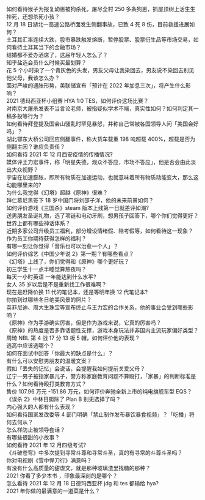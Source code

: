 如何看待猴子为报复幼崽被狗杀死，屠尽全村 250 多条狗崽，抓屋顶树上活生生摔死，还想杀死小孩？  
12 月 18 日湖北一高速公路桥面发生侧翻事故，已致 4 死 8 伤，目前救援进展如何？  
土耳其汇率连续大跌，股市暴跌触发熔断，暂停股票、股票衍生品等市场交易，如何看待土耳其当下的金融市场？  
结婚都不爱办酒席了，这届年轻人怎么了？  
知乎盐选会员什么时候买最划算？  
花 5 个小时染了一个青灰色的头发，男友父母让我染回去，男友说不染回去别见他父母，我该怎么办？  
面对严峻的通胀形势，美联储宣布「预计在 2022 年加息三次」，将产生什么影响？  
2021 德玛西亚杯小组赛 HYA 1:0 TES，如何评价这场比赛？  
对南京大屠杀发表不当言论老师，被指疑似学术不端，真实性如何？如何判定其一稿多投等行为？  
如何看待拜登提及国会山骚乱时罕见暴怒，并称自己常被各国领导人问「美国会好吗」？  
湖北鄂东大桥公司回应侧翻事件，称大货车载重 198 吨超载 400%，超载是否为侧翻主因？谁应负责任？  
如何看待 2021 年 12 月西安疫情的传播情况?  
媒体评王力宏事件，称「明星失德，观众不答应，市场不答应」，他是否会由此淡出大众视野？  
宇宙在加速膨胀，即所有物质在加速运动，也就意味着所有物质动能变大，那么这动能哪里来的?  
为什么我觉得《幻塔》超越《原神》很难？  
拜仁慕尼黑签下 18 岁中国门将刘邵子洋，他的未来前景如何？  
如何评价游戏《三国杀》steam 版本上线第一日就差评如潮?  
送男朋友圣诞礼物，选了项链和电动牙刷，想男孩子回答下，哪个你们觉得更好？  
世界上都有哪些神话体系？  
近期多家公司升级员工福利，部分增设情绪假、陪考假等，如何看待这一现象？ 作为员工你期待获得怎样的福利？  
有哪一刻让你觉得「音乐也可以治愈一个人」？  
如何评价综艺《中国少年说 2》第一期？有哪些看点？  
《幻塔》上线了，你们觉得和《原神》哪个更好玩？  
初三学生十一点半睡觉算熬夜吗？  
每天一小时英语  一年能达到什么水平?  
女人 35 岁以后是不是重新找工作很难啊？  
现在是赶降价换 11 代的笔记本，还是等明年换 12 代笔记本?  
你拍到过哪些冬日绝美风景的照片？  
英菲尼迪、周大生珠宝等宣布终止与王力宏的合作关系，他的事业会受到哪些影响？  
《原神》作为手游确实厉害，但是作为游戏来说，它真的厉害吗？  
《原神》的热度是否多靠话题性支撑，游戏本身玩法并非国内主流玩家偏好类型？  
周琦 NBL 第 4 战 17 分 13 板 5 帽，如何评价他的表现？  
选高中应该选哪个？  
如何在面试中回答「你最大的缺点是什么」？  
有什么可以安慰男朋友的温暖文案？  
假如「丢失的记忆」会说话，会提醒我如何提前关爱父母？  
辽宁一男子被指家暴儿子，警方称家庭教育问题不算殴打，「家暴」的判断标准是什么？如何看待殴打类教育方式？  
售价 107.96 万元 -151.86 万元，如何评价奔驰全新上市的纯电旗舰车型 EQS？  
《误杀 2》中林日朗除了 Plan B 别无选择了吗？  
内心强大的人都有什么表现？  
如何看待国家发改委等 4 部门明确「禁止制作发布暴饮暴食视频」？「吃播」将何去何从？  
怎么样防止被领导套话？  
有哪些很甜的小故事？  
如何看待 2021 年 12 月四级考试?  
《斗破苍穹》中多次提到寻常斗尊和寻常斗圣，真的有寻常的斗尊斗圣吗？  
你对电视剧《雪中悍刀行》满意吗？  
有没有什么高质量的甜虐文，就是那种玻璃渣里找糖的那种？  
2021 你看了多少本书 ，印象最深刻的是哪个？  
怎么看待 2021 年 12 月 18 日德玛西亚杯 jdg 和 tes 都输给 hya?  
2021 年你做的最满意的一道菜是什么？  
